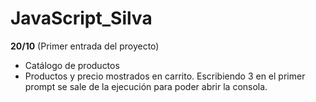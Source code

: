 # JavaScript_Silva

**20/10** (Primer entrada del proyecto)
- Catálogo de productos
- Productos y precio mostrados en carrito.
Escribiendo 3 en el primer prompt se sale de la ejecución para poder abrir la consola.
